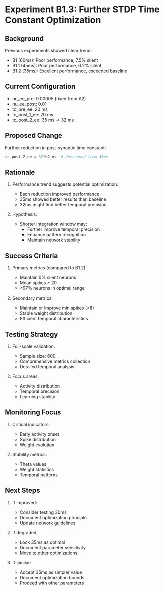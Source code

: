 # Experiment B1.3: Further STDP Time Constant Optimization

## Background
Previous experiments showed clear trend:
- B1 (60ms): Poor performance, 7.5% silent
- B1.1 (45ms): Poor performance, 6.2% silent
- B1.2 (35ms): Excellent performance, exceeded baseline

## Current Configuration
- nu_ee_pre: 0.00005 (fixed from A2)
- nu_ee_post: 0.01
- tc_pre_ee: 20 ms
- tc_post_1_ee: 20 ms
- tc_post_2_ee: 35 ms → 32 ms

## Proposed Change
Further reduction in post-synaptic time constant:
```python
tc_post_2_ee = 32*b2.ms  # decreased from 35ms
```

## Rationale
1. Performance trend suggests potential optimization:
   - Each reduction improved performance
   - 35ms showed better results than baseline
   - 32ms might find better temporal precision

2. Hypothesis:
   - Shorter integration window may:
     * Further improve temporal precision
     * Enhance pattern recognition
     * Maintain network stability

## Success Criteria
1. Primary metrics (compared to B1.2):
   - Maintain 0% silent neurons
   - Mean spikes ≥ 20
   - ≥97% neurons in optimal range

2. Secondary metrics:
   - Maintain or improve min spikes (>8)
   - Stable weight distribution
   - Efficient temporal characteristics

## Testing Strategy
1. Full-scale validation:
   - Sample size: 600
   - Comprehensive metrics collection
   - Detailed temporal analysis

2. Focus areas:
   - Activity distribution
   - Temporal precision
   - Learning stability

## Monitoring Focus
1. Critical indicators:
   - Early activity onset
   - Spike distribution
   - Weight evolution

2. Stability metrics:
   - Theta values
   - Weight statistics
   - Temporal patterns

## Next Steps
1. If improved:
   - Consider testing 30ms
   - Document optimization principle
   - Update network guidelines

2. If degraded:
   - Lock 35ms as optimal
   - Document parameter sensitivity
   - Move to other optimizations

3. If similar:
   - Accept 35ms as simpler value
   - Document optimization bounds
   - Proceed with other parameters